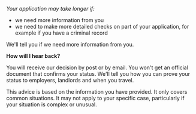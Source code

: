 *Your application may take longer if:*

- we need more information from you
- we need to make more detailed checks on part of your application, for example if you have a criminal record

We'll tell you if we need more information from you.

**How will I hear back?**

You will receive our decision by post or by email. You won't get an official document that confirms your status. We'll tell you how you can prove your status to employers, landlords and when you travel.

This advice is based on the information you have provided. It only covers common situations. It may not apply to your specific case, particularly if your situation is complex or unusual.


